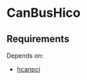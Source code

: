 # CanBusHico

## Requirements
Depends on:
- [hcanpci](https://robots.uc3m.es/installation-guides/install-hcanpci.html)
